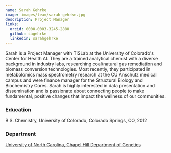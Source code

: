 ```yaml
---
name: Sarah Gehrke
image: images/team/sarah-gehrke.jpg
description: Project Manager
links:
  orcid: 0000-0003-3245-2880
  github: sagehrke
  linkedin: sarahgehrke 
---
```


Sarah is a Project Manager with TISLab at the University of Colorado's Center for Health AI. They are a trained analytical chemist with a diverse background in industry labs, researching coal/natural gas remediation and biomass conversion technologies. Most recently, they participated in metabolomics mass spectrometry research at the CU Anschutz medical campus and were finance manager for the Structural Biology and Biochemistry Cores. Sarah is highly interested in data presentation and dissemination and is passionate about connecting people to make fundamental, positive changes that impact the wellness of our communities.

### Education
B.S. Chemistry, University of Colorado, Colorado Springs, CO, 2012

### Department

[University of North Carolina, Chapel Hill Department of Genetics](https://www.med.unc.edu/genetics)
